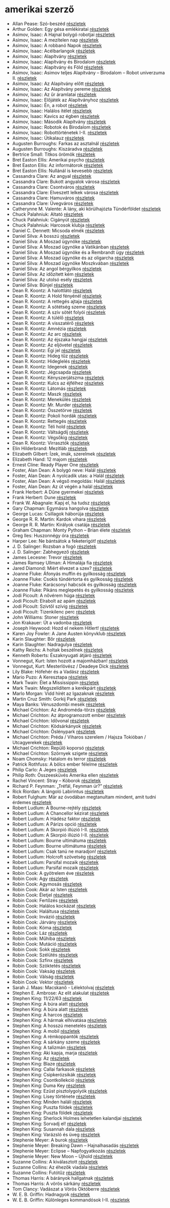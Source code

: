 # amerikai szerző

- Allan Pease: Szó-beszéd [részletek](../_details/Allan%20Pease.md#id_3)
- Arthur Golden: Egy gésa emlékiratai [részletek](../_details/Arthur%20Golden.md#id_280)
- Asimov, Isaac: A Hajnal bolygó robotjai [részletek](../_details/Asimov%2C%20Isaac.md#id_1167)
- Asimov, Isaac: A mezítelen nap [részletek](../_details/Asimov%2C%20Isaac.md#id_1174)
- Asimov, Isaac: A robbanó Napok [részletek](../_details/Asimov%2C%20Isaac.md#id_1188)
- Asimov, Isaac: Acélbarlangok [részletek](../_details/Asimov%2C%20Isaac.md#id_1187)
- Asimov, Isaac: Alapítvány [részletek](../_details/Asimov%2C%20Isaac.md#id_1186)
- Asimov, Isaac: Alapítvány és Birodalom [részletek](../_details/Asimov%2C%20Isaac.md#id_1185)
- Asimov, Isaac: Alapítvány és Föld [részletek](../_details/Asimov%2C%20Isaac.md#id_1184)
- Asimov, Isaac: Asimov teljes Alapítvány – Birodalom – Robot univerzuma II. [részletek](../_details/Asimov%2C%20Isaac.md#id_1180)
- Asimov, Isaac: Az Alapítvány előtt [részletek](../_details/Asimov%2C%20Isaac.md#id_1183)
- Asimov, Isaac: Az Alapítvány pereme [részletek](../_details/Asimov%2C%20Isaac.md#id_1182)
- Asimov, Isaac: Az űr áramlatai [részletek](../_details/Asimov%2C%20Isaac.md#id_1181)
- Asimov, Isaac: Előjáték az Alapítványhoz [részletek](../_details/Asimov%2C%20Isaac.md#id_1179)
- Asimov, Isaac: Én, a robot [részletek](../_details/Asimov%2C%20Isaac.md#id_1178)
- Asimov, Isaac: Halálos ítélet [részletek](../_details/Asimov%2C%20Isaac.md#id_1176)
- Asimov, Isaac: Kavics az égben [részletek](../_details/Asimov%2C%20Isaac.md#id_1177)
- Asimov, Isaac: Második Alapítvány [részletek](../_details/Asimov%2C%20Isaac.md#id_1175)
- Asimov, Isaac: Robotok és Birodalom [részletek](../_details/Asimov%2C%20Isaac.md#id_1173)
- Asimov, Isaac: Robottörténetek I-II. [részletek](../_details/Asimov%2C%20Isaac.md#id_1172)
- Asimov, Isaac: Útikalauz [részletek](../_details/Asimov%2C%20Isaac.md#id_1171)
- Augusten Burroughs: Farkas az asztalnál [részletek](../_details/Augusten%20Burroughs.md#id_977)
- Augusten Burroughs: Kiszáradva [részletek](../_details/Augusten%20Burroughs.md#id_968)
- Bertrice Small: Titkos örömök [részletek](../_details/Bertrice%20Small.md#id_769)
- Bret Easton Ellis: Amerikai psycho [részletek](../_details/Bret%20Easton%20Ellis.md#id_1446)
- Bret Easton Ellis: Az informátorok [részletek](../_details/Bret%20Easton%20Ellis.md#id_1447)
- Bret Easton Ellis: Nullánál is kevesebb [részletek](../_details/Bret%20Easton%20Ellis.md#id_1273)
- Cassandra Clare: Az angyal [részletek](../_details/Cassandra%20Clare.md#id_640)
- Cassandra Clare: Bukott angyalok városa [részletek](../_details/Cassandra%20Clare.md#id_638)
- Cassandra Clare: Csontváros [részletek](../_details/Cassandra%20Clare.md#id_635)
- Cassandra Clare: Elveszett lelkek városa [részletek](../_details/Cassandra%20Clare.md#id_639)
- Cassandra Clare: Hamuváros [részletek](../_details/Cassandra%20Clare.md#id_636)
- Cassandra Clare: Üvegváros [részletek](../_details/Cassandra%20Clare.md#id_637)
- Catherynne M. Valente: A lány, aki körülhajózta Tündérföldet [részletek](../_details/Catherynne%20M.%20Valente.md#id_659)
- Chuck Palahniuk: Altató [részletek](../_details/Chuck%20Palahniuk.md#id_663)
- Chuck Palahniuk: Cigányút [részletek](../_details/Chuck%20Palahniuk.md#id_662)
- Chuck Palahniuk: Harcosok klubja [részletek](../_details/Chuck%20Palahniuk.md#id_660)
- Daniel C. Dennett: Micsoda elmék [részletek](../_details/Daniel%20C.%20Dennett.md#id_631)
- Daniel Silva: A bosszú [részletek](../_details/Daniel%20Silva.md#id_808)
- Daniel Silva: A Moszad ügynöke [részletek](../_details/Daniel%20Silva.md#id_810)
- Daniel Silva: A Moszad ügynöke a Vatikánban [részletek](../_details/Daniel%20Silva.md#id_811)
- Daniel Silva: A Moszad ügynöke és a Rembrandt ügy [részletek](../_details/Daniel%20Silva.md#id_812)
- Daniel Silva: A Moszad ügynöke és az oligarcha [részletek](../_details/Daniel%20Silva.md#id_813)
- Daniel Silva: A Moszad ügynöke Moszkvában [részletek](../_details/Daniel%20Silva.md#id_814)
- Daniel Silva: Az angol bérgyilkos [részletek](../_details/Daniel%20Silva.md#id_819)
- Daniel Silva: Az időzített kém [részletek](../_details/Daniel%20Silva.md#id_815)
- Daniel Silva: Az utolsó esély [részletek](../_details/Daniel%20Silva.md#id_818)
- Daniel Silva: Bűnjel [részletek](../_details/Daniel%20Silva.md#id_816)
- Dean R. Koontz: A halottlátó [részletek](../_details/Dean%20R.%20Koontz.md#id_1069)
- Dean R. Koontz: A Hold fényénél [részletek](../_details/Dean%20R.%20Koontz.md#id_1074)
- Dean R. Koontz: A rettegés ajtaja [részletek](../_details/Dean%20R.%20Koontz.md#id_1087)
- Dean R. Koontz: A sötétség szeme [részletek](../_details/Dean%20R.%20Koontz.md#id_1100)
- Dean R. Koontz: A szív sötét folyói [részletek](../_details/Dean%20R.%20Koontz.md#id_1098)
- Dean R. Koontz: A túlélő [részletek](../_details/Dean%20R.%20Koontz.md#id_1097)
- Dean R. Koontz: A visszatérő [részletek](../_details/Dean%20R.%20Koontz.md#id_1095)
- Dean R. Koontz: Amnézia [részletek](../_details/Dean%20R.%20Koontz.md#id_1094)
- Dean R. Koontz: Az arc [részletek](../_details/Dean%20R.%20Koontz.md#id_1093)
- Dean R. Koontz: Az éjszaka hangjai [részletek](../_details/Dean%20R.%20Koontz.md#id_1092)
- Dean R. Koontz: Az eljövetel [részletek](../_details/Dean%20R.%20Koontz.md#id_1091)
- Dean R. Koontz: Égi jel [részletek](../_details/Dean%20R.%20Koontz.md#id_1090)
- Dean R. Koontz: Hideg tűz [részletek](../_details/Dean%20R.%20Koontz.md#id_1089)
- Dean R. Koontz: Hideglelés [részletek](../_details/Dean%20R.%20Koontz.md#id_1085)
- Dean R. Koontz: Idegenek [részletek](../_details/Dean%20R.%20Koontz.md#id_1086)
- Dean R. Koontz: Jégcsapda [részletek](../_details/Dean%20R.%20Koontz.md#id_1083)
- Dean R. Koontz: Kényszerjátszma [részletek](../_details/Dean%20R.%20Koontz.md#id_1084)
- Dean R. Koontz: Kulcs az éjfélhez [részletek](../_details/Dean%20R.%20Koontz.md#id_1082)
- Dean R. Koontz: Látomás [részletek](../_details/Dean%20R.%20Koontz.md#id_1081)
- Dean R. Koontz: Maszk [részletek](../_details/Dean%20R.%20Koontz.md#id_1101)
- Dean R. Koontz: Menekülés [részletek](../_details/Dean%20R.%20Koontz.md#id_1080)
- Dean R. Koontz: Mr. Murder [részletek](../_details/Dean%20R.%20Koontz.md#id_1079)
- Dean R. Koontz: Összetörve [részletek](../_details/Dean%20R.%20Koontz.md#id_1078)
- Dean R. Koontz: Pokoli hordák [részletek](../_details/Dean%20R.%20Koontz.md#id_1077)
- Dean R. Koontz: Rettegés [részletek](../_details/Dean%20R.%20Koontz.md#id_1076)
- Dean R. Koontz: Téli hold [részletek](../_details/Dean%20R.%20Koontz.md#id_1075)
- Dean R. Koontz: Váltságdíj [részletek](../_details/Dean%20R.%20Koontz.md#id_1072)
- Dean R. Koontz: Végsőkig [részletek](../_details/Dean%20R.%20Koontz.md#id_1071)
- Dean R. Koontz: Virrasztók [részletek](../_details/Dean%20R.%20Koontz.md#id_1070)
- Elin Hilderbrand: Mezítláb [részletek](../_details/Elin%20Hilderbrand.md#id_995)
- Elizabeth Gilbert: Ízek, imák, szerelmek [részletek](../_details/Elizabeth%20Gilbert.md#id_802)
- Elizabeth Hand: 12 majom [részletek](../_details/Elizabeth%20Hand.md#id_779)
- Ernest Cline: Ready Player One [részletek](../_details/Ernest%20Cline.md#id_1275)
- Foster, Alan Dean: A bolygó neve: Halál [részletek](../_details/Foster%2C%20Alan%20Dean.md#id_650)
- Foster, Alan Dean: A nyolcadik utas: a Halál [részletek](../_details/Foster%2C%20Alan%20Dean.md#id_649)
- Foster, Alan Dean: A végső megoldás: Halál [részletek](../_details/Foster%2C%20Alan%20Dean.md#id_651)
- Foster, Alan Dean: Az út végén a halál [részletek](../_details/Foster%2C%20Alan%20Dean.md#id_652)
- Frank Herbert: A Dűne gyermekei [részletek](../_details/Frank%20Herbert.md#id_184)
- Frank Herbert: Dune [részletek](../_details/Frank%20Herbert.md#id_182)
- Frank W. Abagnale: Kapj el, ha tudsz [részletek](../_details/Frank%20W.%20Abagnale.md#id_669)
- Gary Chapman: Egymásra hangolva [részletek](../_details/Gary%20Chapman.md#id_379)
- George Lucas: Csillagok háborúja [részletek](../_details/George%20Lucas.md#id_718)
- George R. R. Martin: Kardok vihara [részletek](../_details/George%20R.%20R.%20Martin.md#id_424)
- George R. R. Martin: Királyok csatája [részletek](../_details/George%20R.%20R.%20Martin.md#id_418)
- Graham Chapman: Monty Python – Brian élete [részletek](../_details/Graham%20Chapman.md#id_271)
- Greg Iles: Huszonnégy óra [részletek](../_details/Greg%20Iles.md#id_780)
- Harper Lee: Ne bántsátok a feketerigót! [részletek](../_details/Harper%20Lee.md#id_987)
- J. D. Salinger: Rozsban a fogó [részletek](../_details/J.%20D.%20Salinger.md#id_1409)
- J. D. Salinger: Zabhegyező [részletek](../_details/J.%20D.%20Salinger.md#id_561)
- James Lecesne: Trevor [részletek](../_details/James%20Lecesne.md#id_1272)
- James Ramsey Ullman: A Himalája fia [részletek](../_details/James%20Ramsey%20Ullman.md#id_953)
- Jared Diamond: Miért élvezet a szex? [részletek](../_details/Jared%20Diamond.md#id_908)
- Joanne Fluke: Áfonyás muffin és gyilkosság [részletek](../_details/Joanne%20Fluke.md#id_622)
- Joanne Fluke: Csokis tündértorta és gyilkosság [részletek](../_details/Joanne%20Fluke.md#id_624)
- Joanne Fluke: Karácsonyi habcsók és gyilkosság [részletek](../_details/Joanne%20Fluke.md#id_625)
- Joanne Fluke: Pikáns meglepetés és gyilkosság [részletek](../_details/Joanne%20Fluke.md#id_623)
- Jodi Picoult: A nővérem húga [részletek](../_details/Jodi%20Picoult.md#id_350)
- Jodi Picoult: Elrabolt az apám [részletek](../_details/Jodi%20Picoult.md#id_349)
- Jodi Picoult: Szívtől szívig [részletek](../_details/Jodi%20Picoult.md#id_351)
- Jodi Picoult: Tizenkilenc perc [részletek](../_details/Jodi%20Picoult.md#id_348)
- John Williams: Stoner [részletek](../_details/John%20Williams.md#id_1004)
- Jon Krakauer: Út a vadonba [részletek](../_details/Jon%20Krakauer.md#id_797)
- Joseph Heywood: Hozd el nekem Hitlert! [részletek](../_details/Joseph%20Heywood.md#id_404)
- Karen Joy Fowler: A Jane Austen könyvklub [részletek](../_details/Karen%20Joy%20Fowler.md#id_629)
- Karin Slaughter: Bőr [részletek](../_details/Karin%20Slaughter.md#id_599)
- Karin Slaughter: Nadragulya [részletek](../_details/Karin%20Slaughter.md#id_788)
- Kathy Reichs: A holtak beszélnek [részletek](../_details/Kathy%20Reichs.md#id_157)
- Kenneth Roberts: Északnyugati átjáró [részletek](../_details/Kenneth%20Roberts.md#id_745)
- Vonnegut, Kurt: Isten hozott a majomházban! [részletek](../_details/Vonnegut%2C%20Kurt.md#id_750)
- Vonnegut, Kurt: Mesterlövész / Deadeye Dick [részletek](../_details/Vonnegut%2C%20Kurt.md#id_1131)
- Lily Blake: Hófehér és a Vadász [részletek](../_details/Lily%20Blake.md#id_618)
- Mario Puzo: A Keresztapa [részletek](../_details/Mario%20Puzo.md#id_283)
- Mark Twain: Élet a Mississippin [részletek](../_details/Mark%20Twain.md#id_937)
- Mark Twain: Megszelídítem a kerékpárt [részletek](../_details/Mark%20Twain.md#id_936)
- Marlo Morgan: Vidd hírét az Igazaknak [részletek](../_details/Marlo%20Morgan.md#id_1010)
- Martin Cruz Smith: Gorkij Park [részletek](../_details/Martin%20Cruz%20Smith.md#id_1214)
- Maya Banks: Vénuszdombi mesék [részletek](../_details/Maya%20Banks.md#id_285)
- Michael Crichton: Az Androméda-törzs [részletek](../_details/Michael%20Crichton.md#id_751)
- Michael Crichton: Az átprogramozott ember [részletek](../_details/Michael%20Crichton.md#id_752)
- Michael Crichton: Idővonal [részletek](../_details/Michael%20Crichton.md#id_754)
- Michael Crichton: Ködsárkányok [részletek](../_details/Michael%20Crichton.md#id_755)
- Michael Crichton: Őslénypark [részletek](../_details/Michael%20Crichton.md#id_757)
- Michael Crichton: Préda / Viharos szerelem / Hajsza Tokióban / Utcagyerekek [részletek](../_details/Michael%20Crichton.md#id_758)
- Michael Crichton: Repülő koporsó [részletek](../_details/Michael%20Crichton.md#id_759)
- Michael Crichton: Szörnyek szigete [részletek](../_details/Michael%20Crichton.md#id_760)
- Noam Chomsky: Hatalom és terror [részletek](../_details/Noam%20Chomsky.md#id_343)
- Patrick Rothfuss: A bölcs ember félelme [részletek](../_details/Patrick%20Rothfuss.md#id_1029)
- Philip Carlo: A Jeges [részletek](../_details/Philip%20Carlo.md#id_529)
- Philip Roth: Összeesküvés Amerika ellen [részletek](../_details/Philip%20Roth.md#id_1453)
- Rachel Vincent: Stray – Kóborok [részletek](../_details/Rachel%20Vincent.md#id_428)
- Richard P. Feynman: „Tréfál, Feynman úr?” [részletek](../_details/Richard%20P.%20Feynman.md#id_820)
- Rick Riordan: A lángoló Labirintus [részletek](../_details/Rick%20Riordan.md#id_1655)
- Robert Fulghum: Már az óvodában megtanultam mindent, amit tudni érdemes [részletek](../_details/Robert%20Fulghum.md#id_1302)
- Robert Ludlum: A Bourne-rejtély [részletek](../_details/Robert%20Ludlum.md#id_30)
- Robert Ludlum: A Chancellor kézirat [részletek](../_details/Robert%20Ludlum.md#id_801)
- Robert Ludlum: A Hádész faktor [részletek](../_details/Robert%20Ludlum.md#id_33)
- Robert Ludlum: A Párizs opció [részletek](../_details/Robert%20Ludlum.md#id_37)
- Robert Ludlum: A Skorpió illúzió I-II. [részletek](../_details/Robert%20Ludlum.md#id_38)
- Robert Ludlum: A Skorpió illúzió I-II. [részletek](../_details/Robert%20Ludlum.md#id_39)
- Robert Ludlum: Bourne ultimátuma [részletek](../_details/Robert%20Ludlum.md#id_31)
- Robert Ludlum: Bourne ultimátuma [részletek](../_details/Robert%20Ludlum.md#id_32)
- Robert Ludlum: Csak tanú ne maradjon! [részletek](../_details/Robert%20Ludlum.md#id_772)
- Robert Ludlum: Holcroft szövetség [részletek](../_details/Robert%20Ludlum.md#id_34)
- Robert Ludlum: Parsifal mozaik [részletek](../_details/Robert%20Ludlum.md#id_41)
- Robert Ludlum: Parsifal mozaik [részletek](../_details/Robert%20Ludlum.md#id_42)
- Robin Cook: A gyötrelem éve [részletek](../_details/Robin%20Cook.md#id_84)
- Robin Cook: Agy [részletek](../_details/Robin%20Cook.md#id_85)
- Robin Cook: Agymosás [részletek](../_details/Robin%20Cook.md#id_86)
- Robin Cook: Akár az Isten [részletek](../_details/Robin%20Cook.md#id_87)
- Robin Cook: Életjel [részletek](../_details/Robin%20Cook.md#id_88)
- Robin Cook: Fertőzés [részletek](../_details/Robin%20Cook.md#id_89)
- Robin Cook: Halálos kockázat [részletek](../_details/Robin%20Cook.md#id_90)
- Robin Cook: Haláltusa [részletek](../_details/Robin%20Cook.md#id_91)
- Robin Cook: Invázió [részletek](../_details/Robin%20Cook.md#id_92)
- Robin Cook: Járvány [részletek](../_details/Robin%20Cook.md#id_93)
- Robin Cook: Kóma [részletek](../_details/Robin%20Cook.md#id_94)
- Robin Cook: Láz [részletek](../_details/Robin%20Cook.md#id_96)
- Robin Cook: Műhiba [részletek](../_details/Robin%20Cook.md#id_97)
- Robin Cook: Mutáció [részletek](../_details/Robin%20Cook.md#id_98)
- Robin Cook: Sokk [részletek](../_details/Robin%20Cook.md#id_99)
- Robin Cook: Szélütés [részletek](../_details/Robin%20Cook.md#id_100)
- Robin Cook: Szfinx [részletek](../_details/Robin%20Cook.md#id_101)
- Robin Cook: Szöktetés [részletek](../_details/Robin%20Cook.md#id_102)
- Robin Cook: Vakság [részletek](../_details/Robin%20Cook.md#id_103)
- Robin Cook: Válság [részletek](../_details/Robin%20Cook.md#id_104)
- Robin Cook: Vektor [részletek](../_details/Robin%20Cook.md#id_106)
- Sarah J. Maas: Macskanő - Lélektolvaj [részletek](../_details/Sarah%20J.%20Maas.md#id_1684)
- Stephen E. Ambrose: Az elit alakulat [részletek](../_details/Stephen%20E.%20Ambrose.md#id_316)
- Stephen King: 11/22/63 [részletek](../_details/Stephen%20King.md#id_523)
- Stephen King: A búra alatt [részletek](../_details/Stephen%20King.md#id_556)
- Stephen King: A búra alatt [részletek](../_details/Stephen%20King.md#id_557)
- Stephen King: A harcos [részletek](../_details/Stephen%20King.md#id_539)
- Stephen King: A hármak elhívatása [részletek](../_details/Stephen%20King.md#id_540)
- Stephen King: A hosszú menetelés [részletek](../_details/Stephen%20King.md#id_932)
- Stephen King: A mobil [részletek](../_details/Stephen%20King.md#id_548)
- Stephen King: A rémkoppantók [részletek](../_details/Stephen%20King.md#id_535)
- Stephen King: A sárkány szeme [részletek](../_details/Stephen%20King.md#id_547)
- Stephen King: A talizmán [részletek](../_details/Stephen%20King.md#id_549)
- Stephen King: Aki kapja, marja [részletek](../_details/Stephen%20King.md#id_931)
- Stephen King: Az [részletek](../_details/Stephen%20King.md#id_555)
- Stephen King: Blaze [részletek](../_details/Stephen%20King.md#id_550)
- Stephen King: Callai farkasok [részletek](../_details/Stephen%20King.md#id_847)
- Stephen King: Csipkerózsikák [részletek](../_details/Stephen%20King.md#id_1204)
- Stephen King: Csontkollekció [részletek](../_details/Stephen%20King.md#id_571)
- Stephen King: Duma Key [részletek](../_details/Stephen%20King.md#id_554)
- Stephen King: Ezüst pisztolygolyók [részletek](../_details/Stephen%20King.md#id_572)
- Stephen King: Lisey története [részletek](../_details/Stephen%20King.md#id_546)
- Stephen King: Minden haláli [részletek](../_details/Stephen%20King.md#id_573)
- Stephen King: Puszta földek [részletek](../_details/Stephen%20King.md#id_545)
- Stephen King: Puszta földek [részletek](../_details/Stephen%20King.md#id_845)
- Stephen King: Sherlock Holmes lehetetlen kalandjai [részletek](../_details/Stephen%20King.md#id_933)
- Stephen King: Sorvadj el! [részletek](../_details/Stephen%20King.md#id_469)
- Stephen King: Susannah dala [részletek](../_details/Stephen%20King.md#id_542)
- Stephen King: Varázsló és üveg [részletek](../_details/Stephen%20King.md#id_846)
- Stephenie Meyer: A burok [részletek](../_details/Stephenie%20Meyer.md#id_163)
- Stephenie Meyer: Breaking Dawn – Hajnalhasadás [részletek](../_details/Stephenie%20Meyer.md#id_793)
- Stephenie Meyer: Eclipse – Napfogyatkozás [részletek](../_details/Stephenie%20Meyer.md#id_794)
- Stephenie Meyer: New Moon – Újhold [részletek](../_details/Stephenie%20Meyer.md#id_795)
- Suzanne Collins: A kiválasztott [részletek](../_details/Suzanne%20Collins.md#id_83)
- Suzanne Collins: Az éhezők viadala [részletek](../_details/Suzanne%20Collins.md#id_81)
- Suzanne Collins: Futótűz [részletek](../_details/Suzanne%20Collins.md#id_82)
- Thomas Harris: A bárányok hallgatnak [részletek](../_details/Thomas%20Harris.md#id_1032)
- Thomas Harris: A vörös sárkány [részletek](../_details/Thomas%20Harris.md#id_1031)
- Tom Clancy: Vadászat a Vörös Októberre [részletek](../_details/Tom%20Clancy.md#id_1030)
- W. E. B. Griffin: Hadnagyok [részletek](../_details/W.%20E.%20B.%20Griffin.md#id_320)
- W. E. B. Griffin: Különleges kommandósok I-II. [részletek](../_details/W.%20E.%20B.%20Griffin.md#id_321)